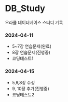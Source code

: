 # DB_Study
오라클 데이터베이스 스터디 기록

### 2024-04-11
- 5~7장 연습문제(완료)
- 8장 연습문제(진행중)
- 코딩테스트1

### 2024-04-15
- 5,6,8장 수정
- 9, 10장 추가(진행중)
- 코딩테스트2
